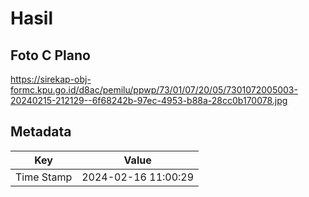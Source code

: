 # Hasil

## Foto C Plano

https://sirekap-obj-formc.kpu.go.id/d8ac/pemilu/ppwp/73/01/07/20/05/7301072005003-20240215-212129--6f68242b-97ec-4953-b88a-28cc0b170078.jpg


## Metadata

| Key        | Value               |
| ---------- | ------------------- |
| Time Stamp | 2024-02-16 11:00:29 |



